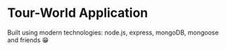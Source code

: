 # Tour-World Application

Built using modern technologies: node.js, express, mongoDB, mongoose and friends 😁
